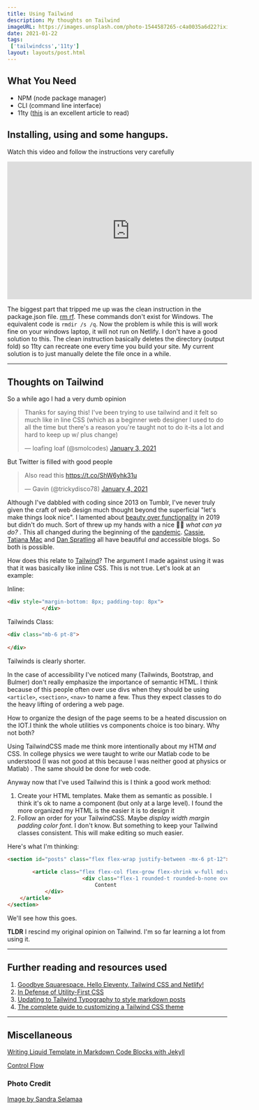 ```yaml
---
title: Using Tailwind
description: My thoughts on Tailwind
imageURL: https://images.unsplash.com/photo-1544587265-c4a0035a6d22?ixid=MXwxMjA3fDB8MHxwaG90by1wYWdlfHx8fGVufDB8fHw%3D&ixlib=rb-1.2.1&auto=format&fit=crop&w=1350&q=80
date: 2021-01-22
tags:
 ['tailwindcss','11ty']
layout: layouts/post.html
---
```


## What You Need

* NPM (node package manager)
* CLI (command line interface)
* 11ty ([this](https://tatianamac.com/posts/beginner-eleventy-tutorial-partii/) is an excellent article to read)

## Installing, using and some hangups.

Watch this video and follow the instructions very carefully

<iframe width="560" height="315" src="https://www.youtube.com/embed/gE8hcdG2vsw" frameborder="0" allow="accelerometer; autoplay; clipboard-write; encrypted-media; gyroscope; picture-in-picture" allowfullscreen></iframe>

The biggest part that tripped me up was the clean instruction in the package.json file. [rm rf](https://superuser.com/questions/204406/whats-the-equivalent-to-rm-rf-with-windows-command). These commands don't exist for Windows. The equivalent code is `rmdir /s /q`. Now the problem is while this is will work fine on your windows laptop, it will not run on Netlify. I don't have a good solution to this. The clean instruction basically deletes the directory (output fold) so 11ty can recreate one every time you build your site. My current solution is to just manually delete the file once in a while.

_______

## Thoughts on Tailwind

So a while ago I had a very dumb opinion 

<blockquote class="twitter-tweet"><p lang="en" dir="ltr">Thanks for saying this! I&#39;ve been trying to use tailwind and it felt so much like in line CSS (which as a beginner web designer I used to do all the time but there&#39;s a reason you&#39;re taught not to do it-its a lot and hard to keep up w/ plus change)</p>&mdash; loafing loaf (@smolcodes) <a href="https://twitter.com/smolcodes/status/1345823776995422208?ref_src=twsrc%5Etfw">January 3, 2021</a></blockquote> <script async src="https://platform.twitter.com/widgets.js" charset="utf-8"></script>

But Twitter is filled with good people 

<blockquote class="twitter-tweet"><p lang="en" dir="ltr">Also read this <a href="https://t.co/ShW6yhk31u">https://t.co/ShW6yhk31u</a></p>&mdash; Gavin (@trickydisco78) <a href="https://twitter.com/trickydisco78/status/1345997383839133697?ref_src=twsrc%5Etfw">January 4, 2021</a></blockquote> <script async src="https://platform.twitter.com/widgets.js" charset="utf-8"></script>

Although I've dabbled with coding since 2013 on Tumblr, I've never truly given the craft of web design much thought beyond the superficial "let's make things look nice".  I lamented about [beauty over functionality](https://smolthemes.tumblr.com/post/182953220559/what-is-accessibility) in 2019 but didn't do much. Sort of threw up my hands with a nice 🤷‍♀️ _what can ya do?_ .  This all changed during the beginning of the [pandemic](https://smolnotes.netlify.app/posts/2020-05-09-free-code_camp/). [Cassie](https://www.cassie.codes/writing/), [Tatiana Mac](https://tatianamac.com/) and [Dan Spratling](https://danspratling.dev/blog) all have beautiful *and* accessible blogs. So both is possible.

How does this relate to [Tailwind](https://tailwindcss.com/)? The argument I made against using it was that it was basically like inline CSS. This is not true. Let's look at an example: 

Inline:

```html
<div style="margin-bottom: 8px; padding-top: 8px">
           </div>
```

Tailwinds Class:

```html
<div class="mb-6 pt-8">
    
</div>
```

Tailwinds is clearly shorter. 

In the case of accessibility I've noticed many (Tailwinds, Bootstrap, and Bulmer) don't really emphasize the importance of semantic HTML.  I think because of this people often over use divs when they should be using `<article>`, `<section>`, `<nav>` to name a few.  Thus they expect classes to do the heavy lifting of ordering a web page.

How to organize the design of the page seems to be a heated discussion on the IOT.I think the whole utilities vs components choice is too binary. Why not both?

Using TailwindCSS made me think more intentionally about my HTM *and* CSS. In college physics we were taught to write our Matlab code to be understood (I was not good at this because I was neither good at physics or Matlab) . The same should be done for web code.

Anyway now that I've used Tailwind this is I think a good work method:

1. Create your HTML templates. Make them as semantic as possible. I think it's ok to name a component (but only at a large level). I found the more organized my HTML is the easier it is to design it
2. Follow an order for your TailwindCSS. Maybe _display width margin padding color font_. I don't know. But something to keep your Tailwind classes consistent. This will make editing so much easier.

Here's what I'm thinking:

```html
<section id="posts" class="flex flex-wrap justify-between -mx-6 pt-12">
        
        <article class="flex flex-col flex-grow flex-shrink w-full md:w-1/2 p-6">
						<div class="flex-1 rounded-t rounded-b-none overflow-hidden shadow-md pb-5 bg-yellow-50">
                            Content
            </div>
    </article>
</section>
```

We'll see how this goes.

**TLDR** I rescind my original opinion on Tailwind. I'm so far learning a lot from using it.

_______

## Further reading and resources used

1. [Goodbye Squarespace. Hello Eleventy, Tailwind CSS and Netlify!](https://sahilparikh.dev/posts/2020/moving-squarespace-eleventy/)
2. [In Defense of Utility-First CSS](https://frontstuff.io/in-defense-of-utility-first-css)
3. [Updating to Tailwind Typography to style markdown posts](https://tjaddison.com/blog/2020/08/updating-to-tailwind-typography-to-style-markdown-posts/)
4. [The complete guide to customizing a Tailwind CSS theme](https://pinegrow.com/tutorials/customizing-a-tailwind-css-theme/)

___________

## Miscellaneous

[Writing Liquid Template in Markdown Code Blocks with Jekyll](https://ozzieliu.com/2016/04/26/writing-liquid-template-in-markdown-with-jekyll/) 

[Control Flow](https://shopify.github.io/liquid/tags/control-flow/)

### Photo Credit

[Image by Sandra Selamaa](https://unsplash.com/photos/p-UCimgloYQ)